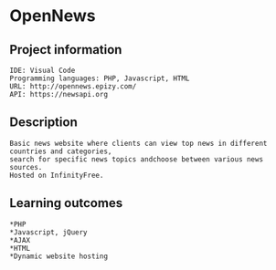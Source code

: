 # OpenNews

## Project information
```
IDE: Visual Code
Programming languages: PHP, Javascript, HTML
URL: http://opennews.epizy.com/
API: https://newsapi.org
```

## Description
```
Basic news website where clients can view top news in different countries and categories,
search for specific news topics andchoose between various news sources.
Hosted on InfinityFree.
```

## Learning outcomes
```
*PHP
*Javascript, jQuery
*AJAX
*HTML
*Dynamic website hosting
```
